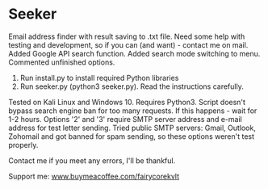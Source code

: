 # Seeker
Email address finder with result saving to .txt file. Need some help with testing and development, so if you can (and want) - contact me on mail.
Added Google API search function. Added search mode switching to menu. Commented unfinished options.

1. Run install.py to install required Python libraries
2. Run seeker.py (python3 seeker.py). Read the instructions carefully.
   
Tested on Kali Linux and Windows 10.
Requires Python3.
Script doesn't bypass search engine ban for too many requests. If this happens - wait for 1-2 hours.
Options '2' and '3' require SMTP server address and e-mail address for test letter sending.
Tried public SMTP servers: Gmail, Outlook, Zohomail and got banned for spam sending, so these options weren't test properly.

Contact me if you meet any errors, I'll be thankful.

Support me:
www.buymeacoffee.com/fairycorekvlt
